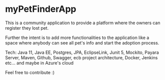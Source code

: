 # myPetFinderApp

This is a community application to provide a platform where the owners can register they lost pet.

Further the intent is to add more functionalities to the application like a space where anybody can see all pet's info and start the adoption process.

Tech: Java 11, Java EE, Postgres, JPA, EclipseLink, Junit 5, Mockito, Payara Server, Maven, Github, Swagger, ecb project architecture, Docker, Jenkins etc... and maybe in Azure's cloud

Feel free to contribute :)
